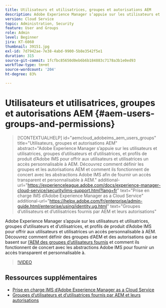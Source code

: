 ```yaml
---
title: Utilisateurs et utilisatrices, groupes et autorisations AEM
description: Adobe Experience Manager s’appuie sur les utilisateurs et utilisatrices, groupes d’utilisateurs et d’utilisatrices, et profils de produit d’Adobe IMS pour offrir aux utilisateurs et utilisatrices un accès personnalisable à AEM. Découvrez comment définir les groupes et les autorisations AEM et comment ils fonctionnent de concert avec les abstractions Adobe IMS afin de fournir un accès transparent et personnalisable à AEM.
version: Cloud Service
topic: Administration, Security
feature: User and Groups
role: Admin
level: Beginner
jira: KT-6060
thumbnail: 39151.jpg
exl-id: 7d7942ae-7e38-4abd-9900-5b8e3542f5e1
duration: 315
source-git-commit: 1fcfbc85650d0eb6b6b184883c7178a3b1e0ed93
workflow-type: tm+mt
source-wordcount: '204'
ht-degree: 83%

---
```


# Utilisateurs et utilisatrices, groupes et autorisations AEM {#aem-users-groups-and-permissions}

>[!CONTEXTUALHELP]
>id="aemcloud_adobeims_aem_users_groups"
>title="Utilisateurs, groupes et autorisations AEM"
>abstract="Adobe Experience Manager s’appuie sur les utilisateurs et utilisatrices, groupes d’utilisateurs et d’utilisatrices, et profils de produit d’Adobe IMS pour offrir aux utilisateurs et utilisatrices un accès personnalisable à AEM. Découvrez comment définir les groupes et les autorisations AEM et comment ils fonctionnent de concert avec les abstractions Adobe IMS afin de fournir un accès transparent et personnalisable à AEM."
>additional-url="https://experienceleague.adobe.com/docs/experience-manager-cloud-service/security/ims-support.html?lang=fr" text="Prise en charge IMS d’Adobe Experience Manager as a Cloud Service"
>additional-url="https://helpx.adobe.com/fr/enterprise/admin-guide.html/enterprise/using/identity.ug.html" text="Groupes d’utilisateurs et d’utilisatrices fournis par AEM et leurs autorisations"

Adobe Experience Manager s’appuie sur les utilisateurs et utilisatrices, groupes d’utilisateurs et d’utilisatrices, et profils de produit d’Adobe IMS pour offrir aux utilisateurs et utilisatrices un accès personnalisable à AEM. Découvrez comment définir des groupes d’AEM et des autorisations qui se basent sur [l’AEM des groupes d’utilisateurs fournis](https://experienceleague.adobe.com/en/docs/experience-manager-65/content/security/security#built-in-users-and-groups) et comment ils fonctionnent de concert avec les abstractions Adobe IMS pour fournir un accès transparent et personnalisable à.

>[!VIDEO](https://video.tv.adobe.com/v/39151?quality=12&learn=on)

## Ressources supplémentaires

+ [Prise en charge IMS d’Adobe Experience Manager as a Cloud Service](https://experienceleague.adobe.com/docs/experience-manager-cloud-service/security/ims-support.html?lang=fr)
+ [Groupes d’utilisateurs et d’utilisatrices fournis par AEM et leurs autorisations](https://experienceleague.adobe.com/docs/experience-manager-65/administering/security/security.html?lang=fr#built-in-users-and-groups)
